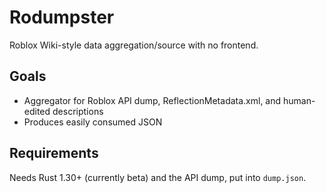 # Rodumpster
Roblox Wiki-style data aggregation/source with no frontend.

## Goals
* Aggregator for Roblox API dump, ReflectionMetadata.xml, and human-edited descriptions
* Produces easily consumed JSON

## Requirements
Needs Rust 1.30+ (currently beta) and the API dump, put into `dump.json`.